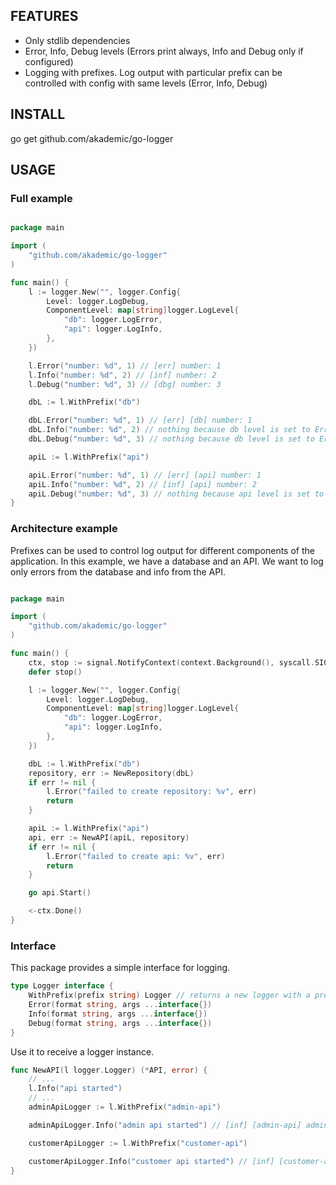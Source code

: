 ## FEATURES

- Only stdlib dependencies
- Error, Info, Debug levels (Errors print always, Info and Debug only if configured)
- Logging with prefixes. Log output with particular prefix can be controlled with config with same levels (Error, Info, Debug)

## INSTALL

go get github.com/akademic/go-logger

## USAGE

### Full example

```go

package main

import (
    "github.com/akademic/go-logger"
)

func main() {
    l := logger.New("", logger.Config{
        Level: logger.LogDebug,
        ComponentLevel: map[string]logger.LogLevel{
            "db": logger.LogError,
            "api": logger.LogInfo,
        },
    })

    l.Error("number: %d", 1) // [err] number: 1
    l.Info("number: %d", 2) // [inf] number: 2
    l.Debug("number: %d", 3) // [dbg] number: 3

    dbL := l.WithPrefix("db")

    dbL.Error("number: %d", 1) // [err] [db] number: 1
    dbL.Info("number: %d", 2) // nothing because db level is set to Error
    dbL.Debug("number: %d", 3) // nothing because db level is set to Error

    apiL := l.WithPrefix("api")

    apiL.Error("number: %d", 1) // [err] [api] number: 1
    apiL.Info("number: %d", 2) // [inf] [api] number: 2
    apiL.Debug("number: %d", 3) // nothing because api level is set to Info
}

```

### Architecture example

Prefixes can be used to control log output for different components of the application.
In this example, we have a database and an API.
We want to log only errors from the database and info from the API.

```go

package main

import (
    "github.com/akademic/go-logger"
)

func main() {
	ctx, stop := signal.NotifyContext(context.Background(), syscall.SIGINT, syscall.SIGTERM)
	defer stop()

    l := logger.New("", logger.Config{
        Level: logger.LogDebug,
        ComponentLevel: map[string]logger.LogLevel{
            "db": logger.LogError,
            "api": logger.LogInfo,
        },
    })

    dbL := l.WithPrefix("db")
    repository, err := NewRepository(dbL)
    if err != nil {
        l.Error("failed to create repository: %v", err)
        return
    }

    apiL := l.WithPrefix("api")
    api, err := NewAPI(apiL, repository)
    if err != nil {
        l.Error("failed to create api: %v", err)
        return
    }

    go api.Start()

    <-ctx.Done()
}
```

### Interface

This package provides a simple interface for logging.

```go
type Logger interface {
    WithPrefix(prefix string) Logger // returns a new logger with a prefix, prefix is replaced with new
    Error(format string, args ...interface{})
    Info(format string, args ...interface{})
    Debug(format string, args ...interface{})
}
```

Use it to receive a logger instance.

```go
func NewAPI(l logger.Logger) (*API, error) {
    // ...
    l.Info("api started")
    // ...
    adminApiLogger := l.WithPrefix("admin-api")

    adminApiLogger.Info("admin api started") // [inf] [admin-api] admin api started

    customerApiLogger := l.WithPrefix("customer-api")

    customerApiLogger.Info("customer api started") // [inf] [customer-api] customer api started
}
```
